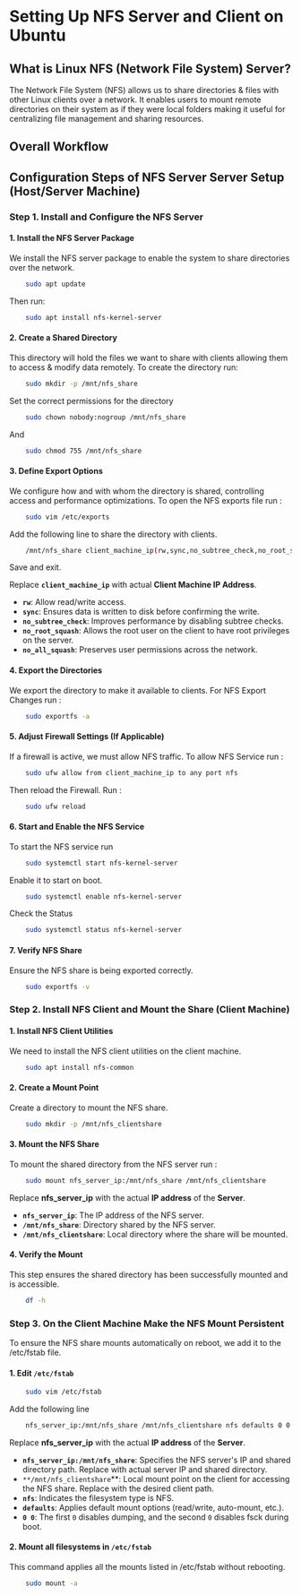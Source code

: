 # Setting Up NFS Server and Client on Ubuntu

## What is Linux NFS (Network File System) Server?
The Network File System (NFS) allows us to share directories & files with other Linux clients over a network. It enables users to mount remote directories on their system as if they were local folders making it useful for centralizing file management and sharing resources.

## Overall Workflow

## Configuration Steps of NFS Server Server Setup (Host/Server Machine)

### Step 1. Install and Configure the NFS Server
#### 1. **Install the NFS Server Package**
We install the NFS server package to enable the system to share directories over the network.
```bash
    sudo apt update
```
Then run:
```bash
    sudo apt install nfs-kernel-server
```
#### 2. **Create a Shared Directory**
This directory will hold the files we want to share with clients allowing them to access & modify data remotely.
To create the directory run:
```bash
    sudo mkdir -p /mnt/nfs_share
```
Set the correct permissions for the directory
```bash
    sudo chown nobody:nogroup /mnt/nfs_share
```
And
```bash
    sudo chmod 755 /mnt/nfs_share
```
#### 3. **Define Export Options**
We configure how and with whom the directory is shared, controlling access and performance optimizations.
To open the NFS exports file run :
```bash
    sudo vim /etc/exports
```
Add the following line to share the directory with clients. 
```bash
    /mnt/nfs_share client_machine_ip(rw,sync,no_subtree_check,no_root_squash,no_all_squash)
```
Save and exit.

Replace **`client_machine_ip`** with actual **Client Machine IP Address**.

- **`rw`**: Allow read/write access.
- **`sync`**: Ensures data is written to disk before confirming the write.
- **`no_subtree_check`**: Improves performance by disabling subtree checks.
- **`no_root_squash`**: Allows the root user on the client to have root privileges on the server.
- **`no_all_squash`**: Preserves user permissions across the network.
#### 4. **Export the Directories**
We export the directory to make it available to clients. For NFS Export Changes run :
```bash
    sudo exportfs -a
```
#### 5. **Adjust Firewall Settings (If Applicable)**
If a firewall is active, we must allow NFS traffic. To allow NFS Service run :
```bash
    sudo ufw allow from client_machine_ip to any port nfs
```
Then reload the Firewall. Run :
```bash
    sudo ufw reload
```
#### 6. **Start and Enable the NFS Service**
To start the NFS service run 
```bash
    sudo systemctl start nfs-kernel-server
```
Enable it to start on boot.
```bash
    sudo systemctl enable nfs-kernel-server
```
Check the Status
```bash
    sudo systemctl status nfs-kernel-server
```
#### 7. **Verify NFS Share**
Ensure the NFS share is being exported correctly.
```bash
    sudo exportfs -v
```
### Step 2. Install NFS Client and Mount the Share (Client Machine)
#### 1. **Install NFS Client Utilities**
We need to install the NFS client utilities on the client machine.
```bash
    sudo apt install nfs-common
```
#### 2. **Create a Mount Point**
Create a directory to mount the NFS share.
```bash
    sudo mkdir -p /mnt/nfs_clientshare
```
#### 3. **Mount the NFS Share**
To mount the shared directory from the NFS server run :
```bash
    sudo mount nfs_server_ip:/mnt/nfs_share /mnt/nfs_clientshare
```
Replace **nfs_server_ip** with the actual **IP address** of the **Server**.
- **`nfs_server_ip`**: The IP address of the NFS server.
- **`/mnt/nfs_share`**: Directory shared by the NFS server.
- **`/mnt/nfs_clientshare`**: Local directory where the share will be mounted.
#### 4. **Verify the Mount**
This step ensures the shared directory has been successfully mounted and is accessible.
```bash
    df -h
```
### Step 3. On the Client Machine Make the NFS Mount Persistent
To ensure the NFS share mounts automatically on reboot, we add it to the /etc/fstab file.
#### 1. Edit `/etc/fstab`
```bash
    sudo vim /etc/fstab
```
Add the following line
```bash
    nfs_server_ip:/mnt/nfs_share /mnt/nfs_clientshare nfs defaults 0 0
```
Replace **nfs_server_ip** with the actual **IP address** of the **Server**.

- **`nfs_server_ip:/mnt/nfs_share`**: Specifies the NFS server's IP and shared directory path. Replace with actual server IP and shared directory.
- `**/mnt/nfs_clientshare`**: Local mount point on the client for accessing the NFS share. Replace with the desired client path.
- **`nfs`**: Indicates the filesystem type is NFS.
- **`defaults`**: Applies default mount options (read/write, auto-mount, etc.).
- **`0 0`**: The first `0` disables dumping, and the second `0` disables fsck during boot.
#### 2. Mount all filesystems in `/etc/fstab`
This command applies all the mounts listed in /etc/fstab without rebooting.
```bash
    sudo mount -a
```